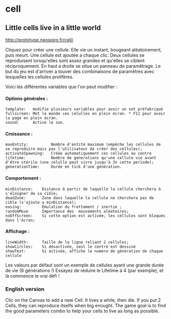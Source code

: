 # cell
## Little cells live in a little world

http://prototype.neospiro.fr/cell/

Cliquez pour créer une cellule. Elle vie un instant, bougeant aléatoirement, puis meurt. Une cellule est ajoutée a chaque clic. Deux cellules se reproduisent lorsqu'elles sont assez grandes et qu'elles se ciblent réciproquement. En haut a droite se situe un panneau de paramêtrage. Le but du jeu est d'arriver a touver des combinaisons de paramêtres avec lesquelles les cellules prolifères.

Voici les différentes variables que l'on peut modifier : 

#### Options générales : 
	template:	modifie plusieurs variables pour avoir un set préfabriqué
	fullscreen:	Met le monde ces celulles en plein écran. * F11 pour avoir la page en plein écran.
	sound:		Active le son.

#### Croissance :
	maxEntity:			Nombre d'entité maximum (empêche les cellules de se reproduire mais pas l'utilisateur de créer des cellules);
	activateSpawning: 	Créée automatiquement ces cellules au centre
	lifetime:			Nombre de generations qu'une cellule vie avant d'être stérile (une celulle peut vivre jusqu'à 3x cette periode);	
	generationTime:		Durée en tick d'une génération.
	
#### Comportement : 	
	minDistance:	Distance à partir de laquelle la cellule cherchera à s'éloigner de sa cible;
	deadZone:		Zone dans laquelle la cellule ne cherchera pas de cible (s'ajoute a minDistance);
	easing:			Emulation du frottement / inertie ;
	randomMove		Importance des  mouvements aléatoires;
	noOffScreen: 	Si cette option est activée, les cellules sont bloqués dans l'écran;

#### Affichage : 
	lineWidth:		Taille de la ligne reliant 2 cellules;
	showCircles:	Si désactivée, seul le centre est dessiné
	showText:		Si activée, affiche le numero de génération de chaque cellule

Les valeurs par défaut sont un exemple de cellules ayant une grande durée de vie (8 générations !)
Essayez de réduire le Lifetime à 4 (par exemple), et là commence le vrai défi !

### English version

Clic on the Canvas to add a new Cell. It lives a while, then die. If you put 2 Cells, they can reproduce itselfs when big enought. The game goal is to find the good parameters combo to help your cells to live as long as possible.
